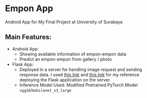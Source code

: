 # Empon App
Android App for My Final Project at University of Surabaya

## Main Features:
- Android App:
  - Showing available information of empon-empon data
  - Predict an empon-empon from gallery / photo
- Flask App:
  - Deployed in a server for handling image request and sending response data. I used [this link](https://www.rosehosting.com/blog/how-to-deploy-flask-application-with-nginx-and-gunicorn-on-ubuntu-20-04/) and [this link](https://www.digitalocean.com/community/tutorials/how-to-serve-flask-applications-with-gunicorn-and-nginx-on-ubuntu-20-04) for my reference deploying the Flask application on the server.
  - Inference Model Used: Modified Pretrained PyTorch Model `vgg16`/`mobilenet_v3_large`
